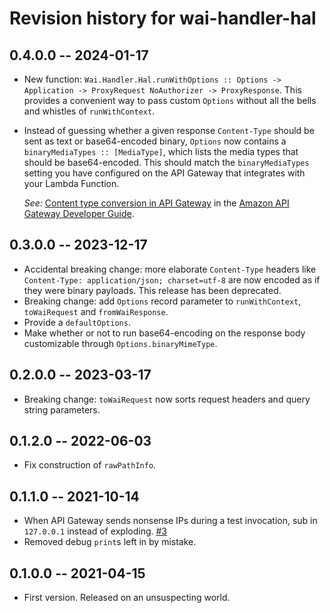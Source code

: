 # Revision history for wai-handler-hal

## 0.4.0.0 -- 2024-01-17

- New function: `Wai.Handler.Hal.runWithOptions :: Options ->
  Application -> ProxyRequest NoAuthorizer -> ProxyResponse`. This
  provides a convenient way to pass custom `Options` without all the
  bells and whistles of `runWithContext`.

- Instead of guessing whether a given response `Content-Type` should
  be sent as text or base64-encoded binary, `Options` now contains a
  `binaryMediaTypes :: [MediaType]`, which lists the media types that
  should be base64-encoded. This should match the `binaryMediaTypes`
  setting you have configured on the API Gateway that integrates with
  your Lambda Function.

  _See:_ [Content type conversion in API
    Gateway](https://docs.aws.amazon.com/apigateway/latest/developerguide/api-gateway-payload-encodings-workflow.html)
    in the [Amazon API Gateway Developer
    Guide](https://docs.aws.amazon.com/apigateway/latest/developerguide/).

## 0.3.0.0 -- 2023-12-17

- Accidental breaking change: more elaborate `Content-Type` headers
  like `Content-Type: application/json; charset=utf-8` are now encoded
  as if they were binary payloads. This release has been deprecated.
- Breaking change: add `Options` record parameter to `runWithContext`,
  `toWaiRequest` and `fromWaiResponse`.
- Provide a `defaultOptions`.
- Make whether or not to run base64-encoding on the response body customizable
  through `Options.binaryMimeType`.

## 0.2.0.0 -- 2023-03-17

- Breaking change: `toWaiRequest` now sorts request headers and query string
  parameters.

## 0.1.2.0 -- 2022-06-03

- Fix construction of `rawPathInfo`.

## 0.1.1.0 -- 2021-10-14

- When API Gateway sends nonsense IPs during a test invocation, sub in
  `127.0.0.1` instead of exploding.
  [#3](https://github.com/bellroy/wai-handler-hal/issues/3)
- Removed debug `print`s left in by mistake.

## 0.1.0.0 -- 2021-04-15

- First version. Released on an unsuspecting world.
